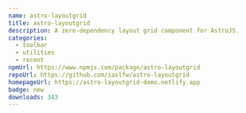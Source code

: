 ```yaml
---
name: astro-layoutgrid
title: astro-layoutgrid
description: A zero-dependency layout grid component for AstroJS.
categories:
  - toolbar
  - utilities
  - recent
npmUrl: https://www.npmjs.com/package/astro-layoutgrid
repoUrl: https://github.com/iaslfw/astro-layoutgrid
homepageUrl: https://astro-layoutgrid-demo.netlify.app
badge: new
downloads: 343
---
```

